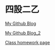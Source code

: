 # 四設二乙  
<p><a href="http://b850617.github.io/2015cpHW/">My Github Blog</a></p>
<p><a href="http://b850617.github.io/reveal2/">My Github Blog_2</a></p>
<p><a href="http://2015fallhw.github.io/2015fallcadpb/user/40323250/">Class homework page</a></p> 